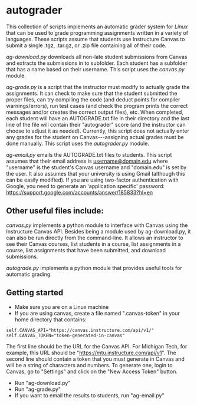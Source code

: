 autograder
==========

This collection of scripts implements an automatic grader system for *Linux* that can be used to grade programming assignments written in a variety of languages. These scripts assume that students use Instructure Canvas to submit a single .tgz, .tar.gz, or .zip file containing all of their code.

*ag-download.py* downloads all non-late student submissions from Canvas and extracts the submissions in to subfolder. Each student has a subfolder that has a name based on their username. This script uses the *canvas.py* module.

*ag-grade.py* is a script that the instructor must modify to actually grade the assignments. It can check to make sure that the student submitted the proper files, can try compiling the code (and deduct points for compiler warnings/errors), run test cases (and check the program prints the correct messages and/or creates the correct output files), etc. When completed, each student will have an AUTOGRADE.txt file in their directory and the last line of the file will contain their "autograder" score (and the instructor can choose to adjust it as needed). Currently, this script does not actually enter any grades for the student on Canvas---assigning actual grades must be done manually. This script uses the *autograder.py* module.

*ag-email.py* emails the AUTOGRADE.txt files to students. This script assumes that their email address is username@domain.edu where "username" is the student's Canvas username and "domain.edu" is set by the user. It also assumes that your university is using Gmail (although this can be easily modified). If you are using two-factor authentication with Google, you need to generate an 'application specific' password: https://support.google.com/accounts/answer/185833?hl=en

Other useful files include:
------------------------------

*canvas.py* implements a python module to interface with Canvas using the Instructure Canvas API. Besides being a module used by ag-download.py, it can also be run directly from the command-line. It allows an instructor to see their Canvas courses, list students in a course, list assignments in a course, list assignments that have been submitted, and download submissions.

*autograde.py* implements a python module that provides useful tools for automatic grading.


Getting started
------------------------------

* Make sure you are on a Linux machine
* If you are using canvas, create a file named ".canvas-token" in your home directory that contains:
 ```
 self.CANVAS_API="https://canvas.instructure.com/api/v1/"
 self.CANVAS_TOKEN="token-generated-in-canvas"
```

The first line should be the URL for the Canvas API. For Michigan Tech, for example, this URL should be "https://mtu.instructure.com/api/v1". The second line should contain a token that you must generate in Canvas and will be a string of characters and numbers. To generate one, login to Canvas, go to "Settings" and click on the "New Access Token" button.

* Run "ag-download.py"
* Run "ag-grade.py"
* If you want to email the results to students, run "ag-email.py"
